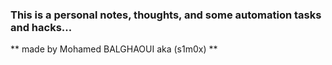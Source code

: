 ### This is a personal notes, thoughts, and some automation tasks and hacks...
** made by Mohamed BALGHAOUI aka (s1m0x) **

